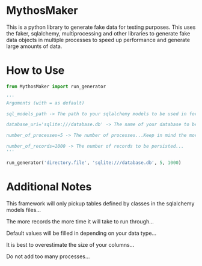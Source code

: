 # MythosMaker

This is a python library to generate fake data for testing purposes. This uses the faker, sqlalchemy, multiprocessing and other libraries to generate fake data objects in multiple processes to speed up performance and generate large amounts of data.

# How to Use

```python
from MythosMaker import run_generator

'''
Arguments (with = as default)

sql_models_path -> The path to your sqlalchemy models to be used in format of "directory.file"...

database_uri='sqlite:///database.db' -> The name of your database to be persisted...

number_of_processes=5 -> The number of processes...Keep in mind the more you add the more overhead on the system...

number_of_records=1000 -> The number of records to be persisted...
'''

run_generator('directory.file', 'sqlite:///database.db', 5, 1000)
```

# Additional Notes

This framework will only pickup tables defined by classes in the sqlalchemy models files...

The more records the more time it will take to run through...

Default values will be filled in depending on your data type...

It is best to overestimate the size of your columns...

Do not add too many processes...
